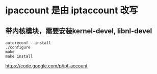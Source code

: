 # ipaccount 是由 iptaccount 改写

## 带内核模块，需要安装kernel-devel, libnl-devel

    autoreconf --install
    ./configure
    make
    make install


https://code.google.com/p/ipt-account
